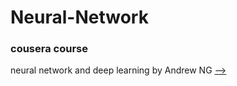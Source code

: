 # Neural-Network
### cousera course 
neural network and deep learning by Andrew NG [-->](https://www.coursera.org/learn/neural-networks-deep-learning/home/welcome)
#

